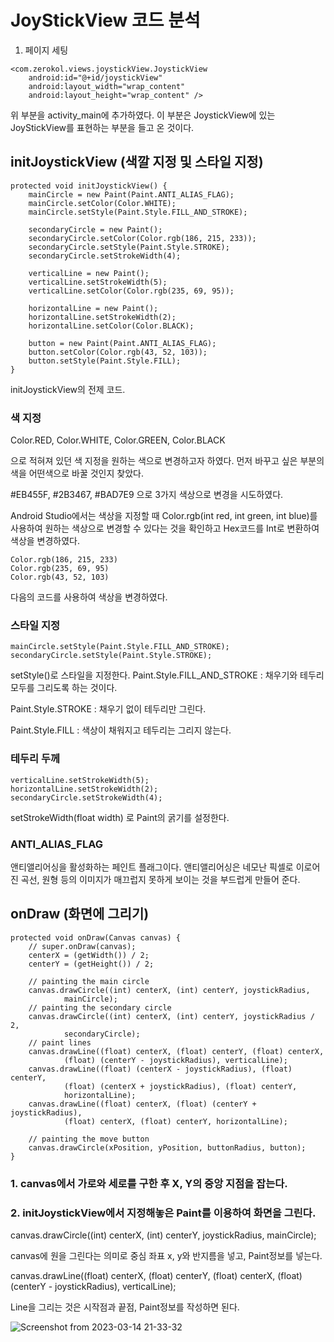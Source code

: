 # JoyStickView 코드 분석

1. 페이지 세팅

```
<com.zerokol.views.joystickView.JoystickView
    android:id="@+id/joystickView"
    android:layout_width="wrap_content"
    android:layout_height="wrap_content" />
```

위 부분을 activity_main에 추가하였다. 이 부분은 JoystickView에 있는 JoyStickView를 표현하는 부분을 들고 온 것이다.

## initJoystickView (색깔 지정 및 스타일 지정)



    protected void initJoystickView() {
        mainCircle = new Paint(Paint.ANTI_ALIAS_FLAG);
        mainCircle.setColor(Color.WHITE);
        mainCircle.setStyle(Paint.Style.FILL_AND_STROKE);

        secondaryCircle = new Paint();
        secondaryCircle.setColor(Color.rgb(186, 215, 233));
        secondaryCircle.setStyle(Paint.Style.STROKE);
        secondaryCircle.setStrokeWidth(4);

        verticalLine = new Paint();
        verticalLine.setStrokeWidth(5);
        verticalLine.setColor(Color.rgb(235, 69, 95));

        horizontalLine = new Paint();
        horizontalLine.setStrokeWidth(2);
        horizontalLine.setColor(Color.BLACK);

        button = new Paint(Paint.ANTI_ALIAS_FLAG);
        button.setColor(Color.rgb(43, 52, 103));
        button.setStyle(Paint.Style.FILL);
    }


initJoystickView의 전제 코드.

### 색 지정

Color.RED, Color.WHITE, Color.GREEN, Color.BLACK

으로 적혀져 있던 색 지정을 원하는 색으로 변경하고자 하였다. 먼저 바꾸고 싶은 부분의 색을 어떤색으로 바꿀 것인지 찾았다.

#EB455F, #2B3467, #BAD7E9 으로 3가지 색상으로 변경을 시도하였다.

Android Studio에서는 색상을 지정할 때 Color.rgb(int red, int green, int blue)를 사용하여 원하는 색상으로 변경할 수 있다는 것을 확인하고 Hex코드를 Int로 변환하여 색상을 변경하였다.


    Color.rgb(186, 215, 233)
    Color.rgb(235, 69, 95)
    Color.rgb(43, 52, 103)


다음의 코드를 사용하여 색상을 변경하였다.


### 스타일 지정

    mainCircle.setStyle(Paint.Style.FILL_AND_STROKE);
    secondaryCircle.setStyle(Paint.Style.STROKE);

setStyle()로 스타일을 지정한다.
Paint.Style.FILL_AND_STROKE : 채우기와 테두리 모두를 그리도록 하는 것이다.

Paint.Style.STROKE : 채우기 없이 테두리만 그린다.

Paint.Style.FILL : 색상이 채워지고 테두리는 그리지 않는다.

### 테두리 두께

    verticalLine.setStrokeWidth(5);
    horizontalLine.setStrokeWidth(2);
    secondaryCircle.setStrokeWidth(4);

setStrokeWidth(float width) 로 Paint의 굵기를 설정한다.

### ANTI_ALIAS_FLAG

앤티앨리어싱을 활성화하는 페인트 플래그이다. 앤티앨리어싱은 네모난 픽셀로 이로어진 곡선, 원형 등의 이미지가 매끄럽지 못하게 보이는 것을 부드럽게 만들어 준다.


## onDraw (화면에 그리기)



    protected void onDraw(Canvas canvas) {
        // super.onDraw(canvas);
        centerX = (getWidth()) / 2;
        centerY = (getHeight()) / 2;

        // painting the main circle
        canvas.drawCircle((int) centerX, (int) centerY, joystickRadius,
                mainCircle);
        // painting the secondary circle
        canvas.drawCircle((int) centerX, (int) centerY, joystickRadius / 2,
                secondaryCircle);
        // paint lines
        canvas.drawLine((float) centerX, (float) centerY, (float) centerX,
                (float) (centerY - joystickRadius), verticalLine);
        canvas.drawLine((float) (centerX - joystickRadius), (float) centerY,
                (float) (centerX + joystickRadius), (float) centerY,
                horizontalLine);
        canvas.drawLine((float) centerX, (float) (centerY + joystickRadius),
                (float) centerX, (float) centerY, horizontalLine);

        // painting the move button
        canvas.drawCircle(xPosition, yPosition, buttonRadius, button);
    }

### 1. canvas에서 가로와 세로를 구한 후 X, Y의 중앙 지점을 잡는다.
### 2. initJoystickView에서 지정해놓은 Paint를 이용하여 화면을 그린다.

canvas.drawCircle((int) centerX, (int) centerY, joystickRadius, mainCircle);

canvas에 원을 그린다는 의미로 중심 좌표 x, y와 반지름을 넣고, Paint정보를 넣는다.

canvas.drawLine((float) centerX, (float) centerY, (float) centerX, (float) (centerY - joystickRadius), verticalLine);

Line을 그리는 것은 시작점과 끝점, Paint정보를 작성하면 된다.

![Screenshot from 2023-03-14 21-33-32](https://user-images.githubusercontent.com/90883561/225013865-d5e2277b-734d-4c27-a1c9-ad78fdde30e1.png)
